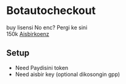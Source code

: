 # Botautocheckout
buy lisensi No enc? Pergi ke sini
<br>
150k
[Aisbirkoenz](https://t.me/aisbirkoenz)

## Setup

- Need Paydisini token
- Need aisbir key (optional dikosongin gpp)

